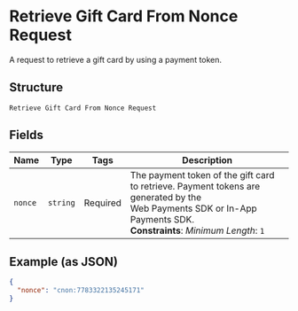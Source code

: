 
# Retrieve Gift Card From Nonce Request

A request to retrieve a gift card by using a payment token.

## Structure

`Retrieve Gift Card From Nonce Request`

## Fields

| Name | Type | Tags | Description |
|  --- | --- | --- | --- |
| `nonce` | `string` | Required | The payment token of the gift card to retrieve. Payment tokens are generated by the<br>Web Payments SDK or In-App Payments SDK.<br>**Constraints**: *Minimum Length*: `1` |

## Example (as JSON)

```json
{
  "nonce": "cnon:7783322135245171"
}
```

